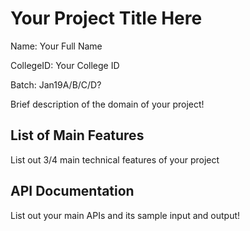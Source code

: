 # Your Project Title Here
Name: Your Full Name

CollegeID: Your College ID

Batch: Jan19A/B/C/D?

Brief description of the domain of your project!

## List of Main Features
List out 3/4 main technical features of your project

## API Documentation
List out your main APIs and its sample input and output!
